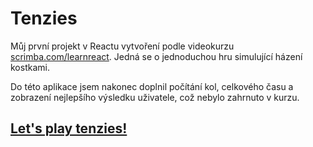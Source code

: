 # Tenzies

Můj první projekt v Reactu vytvoření podle videokurzu [scrimba.com/learnreact](https://scrimba.com/learn/learnreact).
Jedná se o jednoduchou hru simulující házení kostkami.

Do této aplikace jsem nakonec doplnil počítání kol, celkového času a zobrazení nejlepšího výsledku uživatele, což nebylo zahrnuto v kurzu.

## [Let's play tenzies!](https://lets-play-tenziess.netlify.app/)

